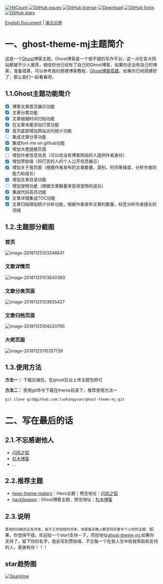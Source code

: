 [![HitCount](http://hits.dwyl.io/luokangyuan/ghost-theme-mj.svg)](http://hits.dwyl.io/luokangyuan/ghost-theme-mj)  [![GitHub issues](https://img.shields.io/github/issues/luokangyuan/ghost-theme-mj.svg)](https://github.com/luokangyuan/ghost-theme-mj/issues)  [![GitHub license](https://img.shields.io/github/license/luokangyuan/ghost-theme-mj.svg)](https://github.com/luokangyuan/ghost-theme-mj/blob/master/LICENSE)  [![Download](https://img.shields.io/badge/downloads-master-green.svg)](https://img.shields.io/badge/hexo-%3E%3D%203.0-blue.svg) [![GitHub forks](https://img.shields.io/github/forks/luokangyuan/ghost-theme-mjy.svg)](https://github.com/luokangyuan/ghost-theme-mj/network)  [![GitHub stars](https://img.shields.io/github/stars/luokangyuan/ghost-theme-mj.svg)](https://github.com/luokangyuan/ghost-theme-mj/stargazers)

[English Document](README.md) | [演示示例](http://luokangyuan.com/)

# 一、ghost-theme-mj主题简介

这是一个[Ghost](https://ghost.org)博客主题，Ghost博客是一个很不错的写作平台，这一点在各大网站都被不少人推荐，相信你也已经有了自己的Ghost博客，如果你还没有自己的博客，准备搭建，可以参考我的搭建博客教程，[Ghost博客搭建](http://luokangyuan.com/ghostbo-ke-an-zhuang/)，如果你已经搭建好了，那么我们一起看看吧，

## 1.1.Ghost主题功能简介

- [x] 博客文章首页展示功能
- [x] 文章分类功能
- [x] 文章根据时间归档功能
- [x] 在文章末尾添加打赏功能
- [x] 首页底部增加网站访问统计功能
- [ ] 集成文章分享功能
- [x] 集成fork me on github功能
- [x] 增加大佬链接页面
- [ ] 增加作者信息信息（可以给没有博客网站的人提供作者身份）
- [x] 增加赞助墙（将打赏的人的个人公开信息展示）
- [x] 增加关于我页面（根据作者发布的文章数量，类别，时间等维度，分析作者的能力和成长）
- [x] 增加文章目录功能
- [ ] 增加宠物功能（根据文章数量来促进宠物的成长)
- [x] 集成代码高亮功能
- [x] 文章详情集成TOC功能
- [x] 文章归档增加统计分析功能，根据作者发布文章的数量，标签分析作者擅长的领域

## 1.2.主题部分截图

### 首页

![image-20181125103346641](http://image.luokangyuan.com/2018-11-25-023351.png)

### 文章详情页

![image-20181125103640360](http://image.luokangyuan.com/2018-11-25-023645.png)

### 文章分类页面

![image-20181125103935427](http://image.luokangyuan.com/2018-11-25-023939.png)

### 文章归档页面

![image-20181125104020795](http://image.luokangyuan.com/2018-11-25-024025.png)

### 大佬页面

![image-20181125110357139](http://image.luokangyuan.com/2018-11-25-030401.png)

## 1.3.使用方法

**方法一：** 下载压缩包，在ghost后台上传主题包即可

**方法二：** 使用git命令下载在theme目录下，推荐使用方法一

```bash
git clone git@github.com:luokangyuan/ghost-theme-mj.git
```

# 二、写在最后的话

## 2.1.不忘感谢他人

- [闪烁之狐](https://github.com/blinkfox)
- [杉木博客](http://w3more.cn/)
- ...

## 2.2.推荐主题

- [hexo-theme-matery](https://github.com/blinkfox/hexo-theme-matery)：Hexo主题；预览地址：[闪烁之狐](https://blinkfox.github.io/)
- [hackSeason](https://github.com/mrbin1573/hackSeason)：Ghost博客主题，预览地址：[杉木博客](http://w3more.cn/)

## 2.3.说明

`其他的功能的正在开发，由于工作加班时间多，但是每天晚上都坚持完善半个小时的主题，`如果，你觉得不错，欢迎给一个start支持一下，项目地址[ghost-theme-mj](https://github.com/luokangyuan/ghost-theme-mj),如果你支持了，留下你的名字，我会写到赞助墙，不忘每一个在我人生中给我帮助和支持的人，感谢有你！！！

## star趋势图

[![Sparkline](https://stars.medv.io/luokangyuan/ghost-theme-mj.svg)](https://stars.medv.io/luokangyuan/ghost-theme-mj)
